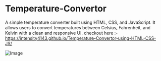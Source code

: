 # Temperature-Convertor
A simple temperature converter built using HTML, CSS, and JavaScript. It allows users to convert temperatures between Celsius, Fahrenheit, and Kelvin with a clean and responsive UI.
checkout here :- 
https://intensity4143.github.io/Temperature-Convertor-using-HTML-CSS-JS/


![Image](https://github.com/user-attachments/assets/642a31b8-ad2d-4370-8c30-d09f7d77aa5c)
